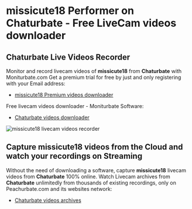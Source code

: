 # missicute18 Performer on Chaturbate - Free LiveCam videos downloader

## Chaturbate Live Videos Recorder

Monitor and record livecam videos of **missicute18** from **Chaturbate** with Moniturbate.com
Get a premium trial for free by just and only registering with your Email address:
* [missicute18 Premium videos downloader](https://moniturbate.com/request-demo-licence-key.html)

Free livecam videos downloader - Moniturbate Software:
* [Chaturbate videos downloader](https://moniturbate.com/moniturbate-download-software.html)

![missicute18 livecam videos recorder](https://peachurnet.com/templates/moniturbate-software.png)


## Capture missicute18 videos from the Cloud and watch your recordings on Streaming

Without the need of downloading a software, capture **missicute18** livecam videos from **Chaturbate** 100% online.
Watch Livecam archives from **Chaturbate** unlimitedly from thousands of existing recordings, only on Peachurbate.com and its websites network:
* [Chaturbate videos archives](https://peachurnet.com/)